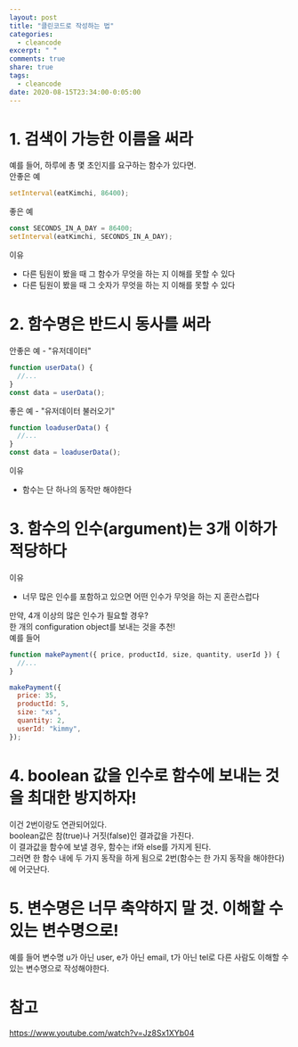 ```yaml
---
layout: post
title: "클린코드로 작성하는 법"
categories:
  - cleancode
excerpt: " "
comments: true
share: true
tags:
  - cleancode
date: 2020-08-15T23:34:00-0:05:00
---
```


# 1. 검색이 가능한 이름을 써라

예를 들어, 하루에 총 몇 초인지를 요구하는 함수가 있다면.<br/>
안좋은 예

```javascript
setInterval(eatKimchi, 86400);
```

좋은 예

```javascript
const SECONDS_IN_A_DAY = 86400;
setInterval(eatKimchi, SECONDS_IN_A_DAY);
```

이유

- 다른 팀원이 봤을 때 그 함수가 무엇을 하는 지 이해를 못할 수 있다
- 다른 팀원이 봤을 때 그 숫자가 무엇을 하는 지 이해를 못할 수 있다

# 2. 함수명은 반드시 동사를 써라

안좋은 예 - "유저데이터"

```javascript
function userData() {
  //...
}
const data = userData();
```

좋은 예 - "유저데이터 불러오기"

```javascript
function loaduserData() {
  //...
}
const data = loaduserData();
```

이유

- 함수는 단 하나의 동작만 해야한다

# 3. 함수의 인수(argument)는 3개 이하가 적당하다

이유

- 너무 많은 인수를 포함하고 있으면 어떤 인수가 무엇을 하는 지 혼란스럽다

만약, 4개 이상의 많은 인수가 필요할 경우?<br/>
한 개의 configuration object를 보내는 것을 추천!<br/>
예를 들어

```javascript
function makePayment({ price, productId, size, quantity, userId }) {
  //...
}

makePayment({
  price: 35,
  productId: 5,
  size: "xs",
  quantity: 2,
  userId: "kimmy",
});
```

# 4. boolean 값을 인수로 함수에 보내는 것을 최대한 방지하자!

이건 2번이랑도 연관되어있다.<br/>
boolean값은 참(true)나 거짓(false)인 결과값을 가진다. <br/>
이 결과값을 함수에 보낼 경우, 함수는 if와 else를 가지게 된다.<br/>
그러면 한 함수 내에 두 가지 동작을 하게 됨으로 2번(함수는 한 가지 동작을 해야한다)에 어긋난다.<br/>

# 5. 변수명은 너무 축약하지 말 것. 이해할 수 있는 변수명으로!

예를 들어 변수명 u가 아닌 user, e가 아닌 email, t가 아닌 tel로 다른 사람도 이해할 수 있는 변수명으로 작성해야한다.

# 참고

<https://www.youtube.com/watch?v=Jz8Sx1XYb04>
